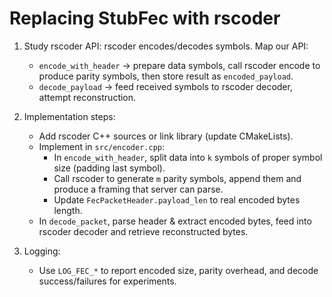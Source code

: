 # Replacing StubFec with rscoder

1. Study rscoder API: rscoder encodes/decodes symbols. Map our API:
   - `encode_with_header` -> prepare data symbols, call rscoder encode to produce parity symbols,
     then store result as `encoded_payload`.
   - `decode_payload` -> feed received symbols to rscoder decoder, attempt reconstruction.

2. Implementation steps:
   - Add rscoder C++ sources or link library (update CMakeLists).
   - Implement in `src/encoder.cpp`:
     - In `encode_with_header`, split data into `k` symbols of proper symbol size (padding last symbol).
     - Call rscoder to generate `m` parity symbols, append them and produce a framing that server can parse.
     - Update `FecPacketHeader.payload_len` to real encoded bytes length.
   - In `decode_packet`, parse header & extract encoded bytes, feed into rscoder decoder and retrieve reconstructed bytes.

3. Logging:
   - Use `LOG_FEC_*` to report encoded size, parity overhead, and decode success/failures for experiments.
